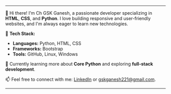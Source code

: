 ---                                                                                                                                                                        ---

👋 Hi there! I’m Ch GSK Ganesh, a passionate developer specializing in **HTML**, **CSS**, and **Python**. I love building responsive and user-friendly websites, and I'm always eager to learn new technologies.

🔧 **Tech Stack:**  
- **Languages:** Python, HTML, CSS  
- **Frameworks:** Bootstrap  
- **Tools:** GitHub, Linux, Windows

🌱 Currently learning more about **Core Python** and exploring **full-stack development**.

📫 Feel free to connect with me: [LinkedIn](https://www.linkedin.com/in/g-s-k-ganesh-chadaram-374b66271/) or gskganesh221@gmail.com.

---                                                                                                                                                                       ---

